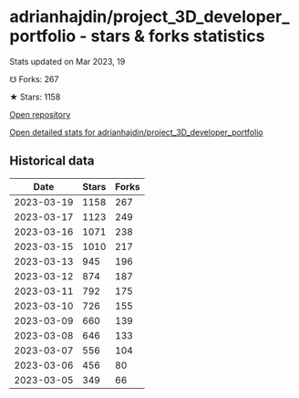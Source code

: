 # adrianhajdin/project_3D_developer_portfolio - stars & forks statistics

Stats updated on Mar 2023, 19

☋ Forks: 267

★ Stars: 1158

[Open repository](https://github.com/adrianhajdin/project_3D_developer_portfolio)

[Open detailed stats for adrianhajdin/project_3D_developer_portfolio](https://reviewgithub.com/rep/adrianhajdin/project_3D_developer_portfolio)

## Historical data
| Date | Stars | Forks |
|------|-------|-------|
| 2023-03-19 | 1158 | 267 | 
| 2023-03-17 | 1123 | 249 | 
| 2023-03-16 | 1071 | 238 | 
| 2023-03-15 | 1010 | 217 | 
| 2023-03-13 | 945 | 196 | 
| 2023-03-12 | 874 | 187 | 
| 2023-03-11 | 792 | 175 | 
| 2023-03-10 | 726 | 155 | 
| 2023-03-09 | 660 | 139 | 
| 2023-03-08 | 646 | 133 | 
| 2023-03-07 | 556 | 104 | 
| 2023-03-06 | 456 | 80 | 
| 2023-03-05 | 349 | 66 | 

